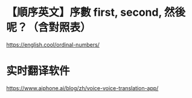 # 【順序英文】序數 first, second, 然後呢？（含對照表）
https://english.cool/ordinal-numbers/

# 实时翻译软件
https://www.aiphone.ai/blog/zh/voice-voice-translation-app/